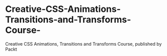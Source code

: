 # Creative-CSS-Animations-Transitions-and-Transforms-Course-
Creative CSS Animations, Transitions and Transforms Course, published by Packt

